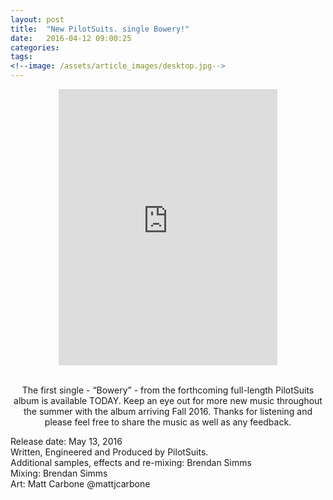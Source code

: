 ```yaml
---
layout: post
title:  "New PilotSuits. single Bowery!"
date:   2016-04-12 09:00:25
categories: 
tags: 
<!--image: /assets/article_images/desktop.jpg-->
---
```


<center>
<iframe style="border: 0; width: 350px; height: 442px;" src="https://bandcamp.com/EmbeddedPlayer/track=3993829814/size=large/bgcol=ffffff/linkcol=0687f5/tracklist=false/transparent=true/" seamless><a href="http://pilotsuits.bandcamp.com/track/bowery">Bowery by PilotSuits.</a></iframe>
</center>
<center>
</br>

<p>The first single - “Bowery” - from the forthcoming full-length PilotSuits album is available TODAY. Keep an eye out for more new music throughout the summer with the album arriving Fall 2016. Thanks for listening and please feel free to share the music as well as any feedback. </p>
</center>

<p>Release date: May 13, 2016</br>
Written, Engineered and Produced by PilotSuits.</br>
Additional samples, effects and re-mixing: Brendan Simms</br>
Mixing: Brendan Simms</br>
Art: Matt Carbone @mattjcarbone</br></p>


